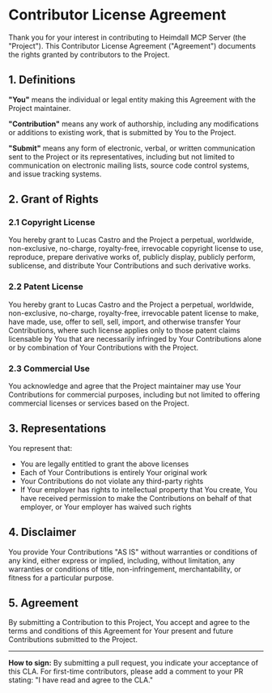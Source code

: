 # Contributor License Agreement

Thank you for your interest in contributing to Heimdall MCP Server (the "Project"). This Contributor License Agreement ("Agreement") documents the rights granted by contributors to the Project.

## 1. Definitions

**"You"** means the individual or legal entity making this Agreement with the Project maintainer.

**"Contribution"** means any work of authorship, including any modifications or additions to existing work, that is submitted by You to the Project.

**"Submit"** means any form of electronic, verbal, or written communication sent to the Project or its representatives, including but not limited to communication on electronic mailing lists, source code control systems, and issue tracking systems.

## 2. Grant of Rights

### 2.1 Copyright License
You hereby grant to Lucas Castro and the Project a perpetual, worldwide, non-exclusive, no-charge, royalty-free, irrevocable copyright license to use, reproduce, prepare derivative works of, publicly display, publicly perform, sublicense, and distribute Your Contributions and such derivative works.

### 2.2 Patent License
You hereby grant to Lucas Castro and the Project a perpetual, worldwide, non-exclusive, no-charge, royalty-free, irrevocable patent license to make, have made, use, offer to sell, sell, import, and otherwise transfer Your Contributions, where such license applies only to those patent claims licensable by You that are necessarily infringed by Your Contributions alone or by combination of Your Contributions with the Project.

### 2.3 Commercial Use
You acknowledge and agree that the Project maintainer may use Your Contributions for commercial purposes, including but not limited to offering commercial licenses or services based on the Project.

## 3. Representations

You represent that:
- You are legally entitled to grant the above licenses
- Each of Your Contributions is entirely Your original work
- Your Contributions do not violate any third-party rights
- If Your employer has rights to intellectual property that You create, You have received permission to make the Contributions on behalf of that employer, or Your employer has waived such rights

## 4. Disclaimer

You provide Your Contributions "AS IS" without warranties or conditions of any kind, either express or implied, including, without limitation, any warranties or conditions of title, non-infringement, merchantability, or fitness for a particular purpose.

## 5. Agreement

By submitting a Contribution to this Project, You accept and agree to the terms and conditions of this Agreement for Your present and future Contributions submitted to the Project.

---

**How to sign:** By submitting a pull request, you indicate your acceptance of this CLA. For first-time contributors, please add a comment to your PR stating: "I have read and agree to the CLA."
